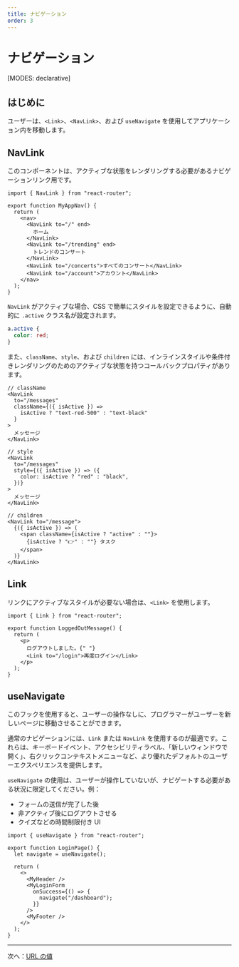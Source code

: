 ```yaml
---
title: ナビゲーション
order: 3
---
```


# ナビゲーション

[MODES: declarative]

## はじめに

ユーザーは、`<Link>`、`<NavLink>`、および `useNavigate` を使用してアプリケーション内を移動します。

## NavLink

このコンポーネントは、アクティブな状態をレンダリングする必要があるナビゲーションリンク用です。

```tsx
import { NavLink } from "react-router";

export function MyAppNav() {
  return (
    <nav>
      <NavLink to="/" end>
        ホーム
      </NavLink>
      <NavLink to="/trending" end>
        トレンドのコンサート
      </NavLink>
      <NavLink to="/concerts">すべてのコンサート</NavLink>
      <NavLink to="/account">アカウント</NavLink>
    </nav>
  );
}
```

`NavLink` がアクティブな場合、CSS で簡単にスタイルを設定できるように、自動的に `.active` クラス名が設定されます。

```css
a.active {
  color: red;
}
```

また、`className`、`style`、および `children` には、インラインスタイルや条件付きレンダリングのためのアクティブな状態を持つコールバックプロパティがあります。

```tsx
// className
<NavLink
  to="/messages"
  className={({ isActive }) =>
    isActive ? "text-red-500" : "text-black"
  }
>
  メッセージ
</NavLink>
```

```tsx
// style
<NavLink
  to="/messages"
  style={({ isActive }) => ({
    color: isActive ? "red" : "black",
  })}
>
  メッセージ
</NavLink>
```

```tsx
// children
<NavLink to="/message">
  {({ isActive }) => (
    <span className={isActive ? "active" : ""}>
      {isActive ? "👉" : ""} タスク
    </span>
  )}
</NavLink>
```

## Link

リンクにアクティブなスタイルが必要ない場合は、`<Link>` を使用します。

```tsx
import { Link } from "react-router";

export function LoggedOutMessage() {
  return (
    <p>
      ログアウトしました。{" "}
      <Link to="/login">再度ログイン</Link>
    </p>
  );
}
```

## useNavigate

このフックを使用すると、ユーザーの操作なしに、プログラマーがユーザーを新しいページに移動させることができます。

通常のナビゲーションには、`Link` または `NavLink` を使用するのが最適です。これらは、キーボードイベント、アクセシビリティラベル、「新しいウィンドウで開く」、右クリックコンテキストメニューなど、より優れたデフォルトのユーザーエクスペリエンスを提供します。

`useNavigate` の使用は、ユーザーが操作していないが、ナビゲートする必要がある状況に限定してください。例：

- フォームの送信が完了した後
- 非アクティブ後にログアウトさせる
- クイズなどの時間制限付き UI

```tsx
import { useNavigate } from "react-router";

export function LoginPage() {
  let navigate = useNavigate();

  return (
    <>
      <MyHeader />
      <MyLoginForm
        onSuccess={() => {
          navigate("/dashboard");
        }}
      />
      <MyFooter />
    </>
  );
}
```

---

次へ：[URL の値](./url-values)